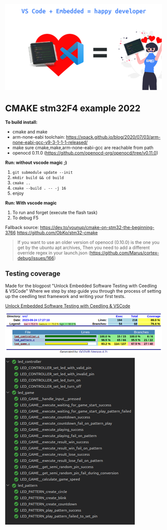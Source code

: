![](images/header.png)

# CMAKE stm32F4 example 2022

**To build install:**

- cmake and make
- arm-none-eabi toolchain: https://xpack.github.io/blog/2020/07/03/arm-none-eabi-gcc-v9-3-1-1-1-released/
- make sure cmake,make,arm-none-eabi-gcc are reachable from path
- openocd 0.11.0 (https://github.com/openocd-org/openocd/tree/v0.11.0)

**Run: without vscode magic ;)**

1. `git submodule update --init`
2. `mkdir build && cd build`
3. `cmake ..`
4. `cmake --build . -- -j 16`
5. enjoy

**Run: With vscode magic**

1. To run and forget (execute the flash task)
2. To debug F5

Fallback source:
https://dev.to/younup/cmake-on-stm32-the-beginning-3766
https://github.com/ObKo/stm32-cmake

> If you want to use an older version of openocd (0.10.0) is the one you get by the ubuntu apt archives,
> Then you need to add a different override regex in your launch.json (https://github.com/Marus/cortex-debug/issues/166)

## Testing coverage

Made for the blogpost "Unlock Embedded Software Testing with Ceedling & VSCode"
Where we step by step guide you through the process of setting up the ceedling test framework and writing your first tests.

[Unlock Embedded Software Testing with Ceedling & VSCode](https://medium.com/@erbo-engineering/unlock-embedded-software-testing-with-ceedling-vscode-773657f2cf10)

![gcov code coverage](images/gcov.png)

![screenshot of testing explorer ceedling](images/tests.png)
